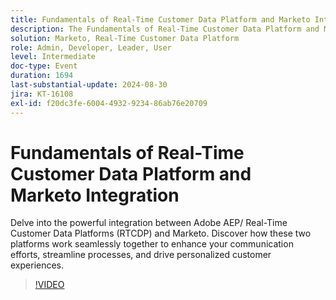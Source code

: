 ```yaml
---
title: Fundamentals of Real-Time Customer Data Platform and Marketo Integration
description: The Fundamentals of Real-Time Customer Data Platform and Marketo Integration explore how Adobe AEP/RTCDP and Marketo work together to enhance communication, streamline processes, and deliver personalized customer experiences.
solution: Marketo, Real-Time Customer Data Platform
role: Admin, Developer, Leader, User
level: Intermediate
doc-type: Event
duration: 1694
last-substantial-update: 2024-08-30
jira: KT-16108
exl-id: f20dc3fe-6004-4932-9234-86ab76e20709
---
```

# Fundamentals of Real-Time Customer Data Platform and Marketo Integration

Delve into the powerful integration between Adobe AEP/ Real-Time Customer Data Platforms (RTCDP) and Marketo. Discover how these two platforms work seamlessly together to enhance your communication efforts, streamline processes, and drive personalized customer experiences.

>[!VIDEO](https://video.tv.adobe.com/v/3433222/?learn=on)
